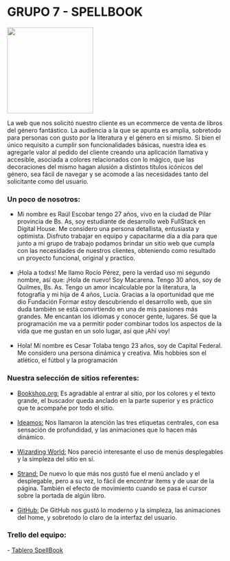 

<h1> GRUPO 7 - SPELLBOOK </h1>

<img src="https://github.com/MacarenaPrz/grupo_7_Spellbook/blob/master/Dise%C3%B1o%20y%20Logo/Logo%20para%20fondos%20oscuros.png?raw=true" width="200" height="200" />

La web que nos solicitó nuestro cliente es un ecommerce de venta de libros del género fantástico. La audiencia a la que se apunta es amplia, sobretodo para personas con gusto por la literatura y el género en sí mismo.
Si bien el único requisito a cumplir son funcionalidades básicas, nuestra idea es agregarle valor al pedido del cliente creando una aplicación llamativa y accesible, asociada a colores relacionados con lo mágico, que las decoraciones del mismo hagan alusión a distintos títulos icónicos del género, sea fácil de navegar y se acomode a las necesidades tanto del solicitante como del usuario.


<h3>Un poco de nosotros:</h3>

<ul type="square">
<li>Mi nombre es Raúl Escobar tengo 27 años, vivo en la ciudad de Pilar provincia de Bs. As, soy estudiante de desarrollo web FullStack en Digital House. Me considero una persona detallista, entusiasta y optimista. Disfruto trabajar en equipo y capacitarme día a día para que junto a mi grupo de trabajo podamos brindar un sitio web que cumpla con las necesidades de nuestros clientes, obteniendo como resultado un proyecto funcional, original y practico.</li>
<br>
<li>¡Hola a todxs! Me llamo Rocío Pérez, pero la verdad uso mi segundo nombre, así que: ¡Hola de nuevo! Soy Macarena. Tengo 30 años, soy de Quilmes, Bs. As. Tengo un amor incalculable por la literatura, la fotografía y mi hija de 4 años, Lucía. Gracias a la oportunidad que me dio Fundación Formar estoy descubriendo el desarrollo web, que sin duda también se está convirtiendo en una de mis pasiones más grandes. Me encantan los idiomas y conocer gente, lugares. Sé que la programación me va a permitir poder combinar todos los aspectos de la vida que me gustan en un solo lugar, así que ¡Ahí voy!</li>
<br>
<li>Hola! Mí nombre es Cesar Tolaba tengo 23 años, soy de Capital Federal. Me considero una persona dinámica y creativa. Mis hobbies son el atlético, el fútbol y la programación</li>
</ul>

<h3>Nuestra selección de sitios referentes:</h3>
<ul type="square">
<li><a href ="https://bookshop.org/" target="_blank">Bookshop.org:</a>
Es agradable al entrar al sitio, por los colores y el texto grande, el buscador queda anclado en la parte superior y es práctico que te acompañe por todo el sitio.</li>
<br>
<li><a href ="https://ideamos.com.ar/" target="_blank">Ideamos:</a>
Nos llamaron la atención las tres etiquetas centrales, con esa sensación de profundidad, y las animaciones que lo hacen más dinámico.</li>
<br>
<li><a href ="https://www.wizardingworld.com/" target="_blank">Wizarding World:</a>
Nos pareció interesante el uso de menús desplegables y la simpleza del sitio en sí.</li>
<br>
<li><a href ="https://www.strandbooks.com/" target="_blank">Strand:</a> 
De nuevo lo que más nos gustó fue el menú anclado y el desplegable, pero a su vez, lo fácil de encontrar ítems y de usar de la página. También el efecto de movimiento cuando se pasa el cursor sobre la portada de algún libro.</li>
<br>
<li><a href ="https://github.com/" target="_blank">GitHub:</a> 
De GitHub nos gustó lo moderno y la simpleza, las animaciones del home, y sobretodo lo claro de la interfaz del usuario.</li></ul>

<h3>Trello del equipo:</h3>
- <a href ="https://trello.com/b/TAZy8xPk/proyecto-integrador-equipo-7" target="_blank">Tablero SpellBook</a> 


